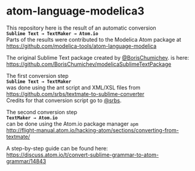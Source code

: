 # atom-language-modelica3

This repository here is the result of an automatic conversion  
**`Sublime Text → TextMaker → Atom.io`**  
Parts of the results were contributed to the Modelica Atom package at  
https://github.com/modelica-tools/atom-language-modelica

The original Sublime Text package created by [@BorisChumichev](https://github.com/BorisChumichev). is here:  
https://github.com/BorisChumichev/modelicaSublimeTextPackage  

The first conversion step  
**`Sublime Text → TextMaker`**  
was done using the ant script and XML/XSL files from  
https://github.com/srbs/textmate-to-sublime-converter  
Credits for that conversion script go to [@srbs](https://github.com/srbs).

The second conversion step  
**`TextMaker → Atom.io`**  
can be done using the Atom.io package manager `apm`  
http://flight-manual.atom.io/hacking-atom/sections/converting-from-textmate/

A step-by-step guide can be found here:  
https://discuss.atom.io/t/convert-sublime-grammar-to-atom-grammar/14843  

